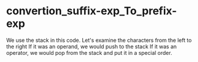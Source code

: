 # convertion_suffix-exp_To_prefix-exp

We use the stack in this code.
Let's examine the characters from the left to the right
If it was an operand, we would push to the stack
If it was an operator, we would pop from the stack and put it in a special order.
